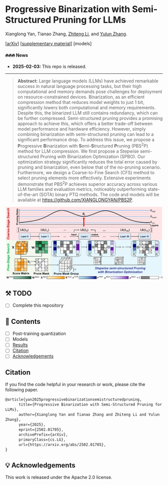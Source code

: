 # Progressive Binarization with Semi-Structured Pruning for LLMs

Xianglong Yan, Tianao Zhang, [Zhiteng Li](https://zhitengli.github.io), and [Yulun Zhang](http://yulunzhang.com/).

[[arXiv](https://arxiv.org/abs/2502.01705
)] [[supplementary material](https://github.com/XIANGLONGYAN/PBS2P/releases/tag/v1)]  [models]

#### 🔥🔥🔥 News

- **2025-02-03:** This repo is released.

---  

> **Abstract:** Large language models (LLMs) have achieved remarkable success in natural language processing tasks, but their high computational and memory demands pose challenges for deployment on resource-constrained devices. Binarization, as an efficient compression method that reduces model weights to just 1 bit, significantly lowers both computational and memory requirements. Despite this, the binarized LLM still contains redundancy, which can be further compressed. Semi-structured pruning provides a promising approach to achieve this, which offers a better trade-off between model performance and hardware efficiency. However, simply combining binarization with semi-structured pruning can lead to a significant performance drop. To address this issue, we propose a **P**rogressive **B**inarization with **S**emi-**S**tructured **P**runing (PBS<sup>2</sup>P) method for LLM compression. We first propose a Stepwise semi-structured Pruning with Binarization Optimization (SPBO). Our optimization strategy significantly reduces the total error caused by pruning and binarization, even below that of the no-pruning scenario. Furthermore, we design a Coarse-to-Fine Search (CFS) method to select pruning elements more effectively. Extensive experiments demonstrate that PBS<sup>2</sup>P achieves superior accuracy across various LLM families and evaluation metrics, noticeably outperforming state-of-the-art (SOTA) binary PTQ methods. The code and models will be available at https://github.com/XIANGLONGYAN/PBS2P. 



![](overview.jpg)

## ⚒️ TODO

* [ ] Complete this repository

## 🔗 Contents

- [ ] Post-training quantization
- [ ] Models
- [ ] [Results](#Results)
- [ ] [Citation](#Citation)
- [ ] [Acknowledgements](#Acknowledgements)

## Citation

If you find the code helpful in your research or work, please cite the following paper.

```
@article{yan2025progressivebinarizationsemistructuredpruning,
      title={Progressive Binarization with Semi-Structured Pruning for LLMs}, 
      author={Xianglong Yan and Tianao Zhang and Zhiteng Li and Yulun Zhang},
      year={2025},
      eprint={2502.01705},
      archivePrefix={arXiv},
      primaryClass={cs.LG},
      url={https://arxiv.org/abs/2502.01705}, 
}
```

## 💡 Acknowledgements

This work is released under the Apache 2.0 license.

